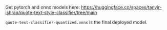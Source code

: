 Get pytorch and onnx models here: https://huggingface.co/spaces/tanvir-ishraq/quote-text-style-classifier/tree/main <br/>

`quote-text-classifier-quantized.onnx` is the final deployed model.
